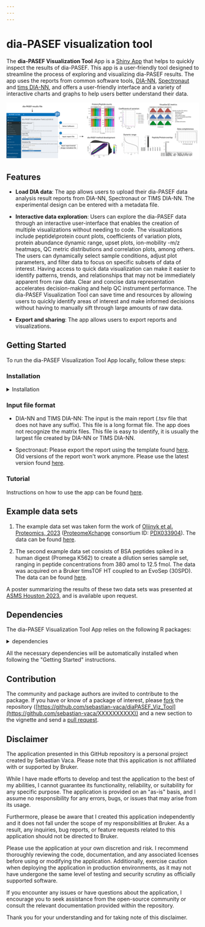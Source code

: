 ```yaml
---
---
---
```


# dia-PASEF visualization tool

The **dia-PASEF Visualization Tool** App is a [Shiny App](https://www.rstudio.com/products/shiny/) that helps to quickly inspect the results of dia-PASEF. This app is a user-friendly tool designed to streamline the process of exploring and visualizing dia-PASEF results. The app uses the reports from common software tools, [DIA-NN](https://github.com/vdemichev/DiaNN), [Spectronaut](https://biognosys.com/software/spectronaut/) and [tims DIA-NN](https://www.bruker.com/en/products-and-solutions/mass-spectrometry/ms-software/paser.html), and offers a user-friendly interface and a variety of interactive charts and graphs to help users better understand their data.

![](www/App_figures.png)

## Features

-   **Load DIA data**: The app allows users to upload their dia-PASEF data analysis result reports from DIA-NN, Spectronaut or TIMS DIA-NN. The experimental design can be entered with a metadata file.

-   **Interactive data exploration**: Users can explore the dia-PASEF data through an interactive user-interface that enables the creation of multiple visualizations without needing to code. The visualizations include peptide\\protein count plots, coefficients of variation plots, protein abundance dynamic range, upset plots, ion-mobility -m/z heatmaps, QC metric distributions and correlation plots, among others. The users can dynamically select sample conditions, adjust plot parameters, and filter data to focus on specific subsets of data of interest. Having access to quick data visualization can make it easier to identify patterns, trends, and relationships that may not be immediately apparent from raw data. Clear and concise data representation accelerates decision-making and help QC instrument performance. The dia-PASEF Visualization Tool can save time and resources by allowing users to quickly identify areas of interest and make informed decisions without having to manually sift through large amounts of raw data.

-   **Export and sharing**: The app allows users to export reports and visualizations.

## Getting Started

To run the dia-PASEF Visualization Tool App locally, follow these steps:

### Installation

<details>

<summary>Installation</summary>

1.  **Install R**: Make sure you have R installed on your system. You can download it from the official R project website (<https://www.r-project.org>).

2.  **Install required packages**: Open the R console or an integrated development environment (IDE) and install the required R packages by executing the following commands:

``` r
if (!require("BiocManager", quietly = TRUE))
  install.packages("BiocManager")
if(!require("cmapR", quietly = T)) {BiocManager::install("cmapR")}


if(!require("shinydashboard", quietly = T)) {install.packages("shinydashboard")}
if(!require("tidyverse", quietly = T)) {install.packages("tidyverse")}
if(!require("cowplot", quietly = T)) {install.packages("cowplot")}
if(!require("UpSetR", quietly = T)) {install.packages("UpSetR")}
if(!require("plotly", quietly = T)) {install.packages("plotly")}
if(!require("shinyWidgets", quietly = T)) {install.packages("shinyWidgets")}
if(!require("ggrepel", quietly = T)) {install.packages("ggrepel")}
if(!require("heatmaply", quietly = T)) {install.packages("heatmaply")}
if(!require("shinyShortcut", quietly = T)) {install.packages("shinyShortcut")}
if(!require("testthat", quietly = T)) {install.packages("testthat")}
if(!require("colourvalues", quietly = T)) {install.packages("colourvalues")}
if(!require("shinycssloaders", quietly = T)) {install.packages("shinycssloaders")}
if(!require("GGally", quietly = T)) {install.packages("GGally")}
if(!require("shinyjs", quietly = T)) {install.packages("shinyjs")}
if(!require("FactoMineR", quietly = T)) {install.packages("FactoMineR")}
```

3.  **Download the app**: Clone or download the repository containing the Shiny app code from the GitHub repository <https://github.com/sebastian-vaca/diaPASEF_Viz_Tool>

4.  **Run the app**: Navigate to the downloaded app directory and open the R console or IDE. Load the Shiny library and run the app using the following command:

``` r
library(shiny)
runApp()
```

5.  **Access the app**: After running the above command, the Shiny app will start running locally. Open your web browser and visit the URL displayed in the R console to access the app.

</details>

### Input file format

-   DIA-NN and TIMS DIA-NN: The input is the main report (.tsv file that does not have any suffix). This file is a long format file. The app does not recognize the matrix files. This file is easy to identify, it is usually the largest file created by DIA-NN or TIMS DIA-NN.

-   Spectronaut: Please export the report using the template found [here](Spectronaut_report_template/). Old versions of the report won't work anymore. Please use the latest version found [here](Spectronaut_report_template/).

### Tutorial

Instructions on how to use the app can be found [here](tutorial/).

## Example data sets

1.  The example data set was taken form the work of [Oliinyk et al. Proteomics, 2023](https://analyticalsciencejournals.onlinelibrary.wiley.com/doi/full/10.1002/pmic.202200032) ([ProteomeXchange](http://www.proteomexchange.org/) consortium ID: [PDX033904](https://www.ebi.ac.uk/pride/archive/projects/PXD033904)). The data can be found [here](https://bruker-my.sharepoint.com/:f:/p/alvaro_vaca_jacome/Eosb5HZF8mlDrVQexRYNYQ0BNfN8BKYNPq6nYlVLKJ6Ltg?e=kN6gII).

2.  The second example data set consists of BSA peptides spiked in a human digest (Promega K562) to create a dilution series sample set, ranging in peptide concentrations from 380 amol to 12.5 fmol. The data was acquired on a Bruker timsTOF HT coupled to an EvoSep (30SPD). The data can be found [here](https://bruker-my.sharepoint.com/:f:/p/alvaro_vaca_jacome/EhppWmz2pmFPmsQZ8joJyo4BE-QxnV-KLytNBXBRwMlxSg?e=cbvUJA).

A poster summarizing the results of these two data sets was presented at [ASMS Houston 2023](https://www.asms.org/conferences/annual-conference/annual-conference-homepage), and is available upon request.

## Dependencies

The dia-PASEF Visualization Tool App relies on the following R packages:

<details>

<summary>dependencies</summary>

-   **tidyverse**: A collection of R packages for data manipulation, visualization, and analysis, providing a consistent and powerful set of tools.

-   **cowplot**: An R package for creating complex plots by combining multiple plots into a single plot grid with customized annotations and themes.

-   **UpSetR**: A package for visualizing and exploring complex intersections and sets of elements using UpSet plots.

-   **plotly**: An interactive plotting package in R that creates highly customizable, web-based graphs and visualizations.

-   **shinyWidgets**: Provides a set of user-friendly, customizable widgets and inputs for creating interactive Shiny applications.

-   **ggrepel**: A package that adds text labels to ggplot2 plots with intelligent label repulsion, making it easier to visualize data without overlapping labels.

-   **heatmaply**: Offers an interactive heatmap visualization tool for exploring and analyzing high-dimensional datasets.

-   **shinyShortcut**: Simplifies the creation of Shiny applications by providing a set of shortcut functions for common tasks and UI elements.

-   **testthat**: An R package for unit testing that makes it easy to write and run tests for R code and packages.

-   **colourvalues**: Provides a collection of color palettes and utility functions for working with colors in R.

-   **shinycssloaders**: Adds loading animations and spinners to Shiny applications to enhance the user experience during data loading or computation.

-   **GGally**: Extends the functionality of ggplot2 with additional statistical visualizations, matrix plots, and groupwise comparisons.

-   **shinyjs**: Allows for easy integration of JavaScript functions and code into Shiny applications to enhance interactivity and customization.

</details>

All the necessary dependencies will be automatically installed when following the "Getting Started" instructions.

## Contribution

The community and package authors are invited to contribute to the package. If you have or know of a package of interest, please [fork](https://help.github.com/articles/fork-a-repo) the repository ([https://github.com/sebastian-vaca/diaPASEF_Viz_Tool](https://github.com/sebastian-vaca/XXXXXXXXXX)) and a new section to the vignette and send a [pull request](https://help.github.com/articles/creating-a-pull-request).

## Disclaimer

The application presented in this GitHub repository is a personal project created by Sebastian Vaca. Please note that this application is not affiliated with or supported by Bruker.

While I have made efforts to develop and test the application to the best of my abilities, I cannot guarantee its functionality, reliability, or suitability for any specific purpose. The application is provided on an "as-is" basis, and I assume no responsibility for any errors, bugs, or issues that may arise from its usage.

Furthermore, please be aware that I created this application independently and it does not fall under the scope of my responsibilities at Bruker. As a result, any inquiries, bug reports, or feature requests related to this application should not be directed to Bruker.

Please use the application at your own discretion and risk. I recommend thoroughly reviewing the code, documentation, and any associated licenses before using or modifying the application. Additionally, exercise caution when deploying the application in production environments, as it may not have undergone the same level of testing and security scrutiny as officially supported software.

If you encounter any issues or have questions about the application, I encourage you to seek assistance from the open-source community or consult the relevant documentation provided within the repository.

Thank you for your understanding and for taking note of this disclaimer.
